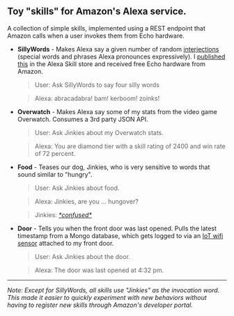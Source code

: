 ## Toy "skills" for Amazon's Alexa service.

A collection of simple skills, implemented using a REST endpoint that Amazon calls when a user invokes them from Echo hardware. 

* **SillyWords** - Makes Alexa say a given number of random [interjections](https://developer.amazon.com/docs/custom-skills/speechcon-reference-interjections-english-us.html) (special words and phrases Alexa pronounces expressively). I [published this](https://www.amazon.com/randyb-org-SillyWords/dp/B07114RPKY) in the Alexa Skill store and received free Echo hardware from Amazon.
    > User: Ask SillyWords to say four silly words
    
    > Alexa: abracadabra! bam! kerboom! zoinks!

* **Overwatch** - Makes Alexa say some of my stats from the video game Overwatch. Consumes a 3rd party JSON API.
    > User: Ask Jinkies about my Overwatch stats.
    
    > Alexa: You are diamond tier with a skill rating of 2400 and win rate of 72 percent.

* **Food** - Teases our dog, Jinkies, who is very sensitive to words that sound similar to "hungry".

    > User: Ask Jinkies about food.
    
    > Alexa: Jinkies, are you ... hungover?
    
    > Jinkies: _[\*confused\*](http://randyb.org/jinkies.jpg)_

* **Door** - Tells you when the front door was last opened. Pulls the latest timestamp from a Mongo database, which gets logged to via an [IoT wifi sensor](http://supermechanical.com/twine/) attached to my front door.
    > User: Ask Jinkies about the door.
    
    > Alexa: The door was last opened at 4:32 pm.

---

_Note: Except for SillyWords, all skills use "Jinkies" as the invocation word. This made it easier to quickly experiment with new behaviors without having to register new skills through Amazon's developer portal._

    
 